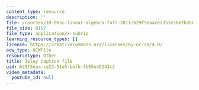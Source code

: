```yaml
---
content_type: resource
description: ''
file: /courses/18-06sc-linear-algebra-fall-2011/629f5eaace2351e5befb3b65e46243c2_KUuxdk_V7To.vtt
file_size: 8157
file_type: application/x-subrip
learning_resource_types: []
license: https://creativecommons.org/licenses/by-nc-sa/4.0/
ocw_type: OCWFile
resourcetype: Other
title: 3play caption file
uid: 629f5eaa-ce23-51e5-befb-3b65e46243c2
video_metadata:
  youtube_id: null
---
```

